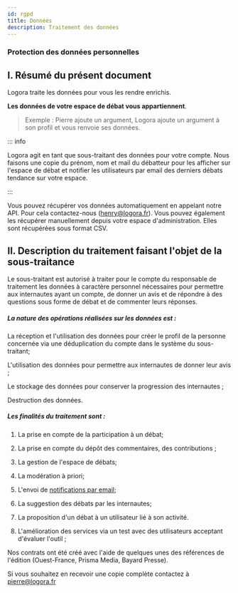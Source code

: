 ```yaml
---
id: rgpd
title: Données
description: Traitement des données  
---
```


### Protection des données personnelles 

## I. Résumé du présent document 

Logora traite les données pour vous les rendre enrichis. 

**Les données de votre espace de débat vous appartiennent**. 

> Exemple : Pierre ajoute un argument, Logora ajoute un argument à son profil et vous renvoie ses données. 

::: info 

Logora agit en tant que sous-traitant des données pour votre compte. Nous faisons une copie du prénom, nom et mail du débatteur pour les afficher sur l'espace de débat et notifier les utilisateurs par email des derniers débats tendance sur votre espace. 

:::

Vous pouvez récupérer vos données automatiquement en appelant notre API. Pour cela contactez-nous (henry@logora.fr). 
Vous pouvez également les récupérer manuellement depuis votre espace d'administration. Elles sont récupérées sous format CSV. 

## II. Description du traitement faisant l'objet de la sous-traitance 

Le sous-traitant est autorisé à traiter pour le compte du responsable de traitement les données à caractère personnel nécessaires pour permettre aux internautes ayant un compte, de donner un avis et de répondre à des questions sous forme de débat et de commenter leurs réponses. 

##### La nature des opérations réalisées sur les données est :

La réception et l'utilisation des données pour créer le profil de la personne concernée via une déduplication du compte dans le système du sous-traitant;

L'utilisation des données pour permettre aux internautes de donner leur avis ;

Le stockage des données pour conserver la progression des internautes ; 

Destruction des données. 

##### Les finalités du traitement sont :

1) La prise en compte de la participation à un débat; 

2) La prise en compte du dépôt des commentaires, des contributions ;

3) La gestion de l'espace de débats; 

4) La modération à priori; 

5) L'envoi de [notifications par email](faq/mailing.md); 

6) La suggestion des débats par les internautes; 

7) La proposition d'un débat à un utilisateur lié à son activité. 

8) L'amélioration des services via un test avec des utilisateurs acceptant d'évaluer l'outil ; 

Nos contrats ont été créé avec l'aide de quelques unes des références de l'édition (Ouest-France, Prisma Media, Bayard Presse). 

Si vous souhaitez en recevoir une copie complète contactez à pierre@logora.fr
